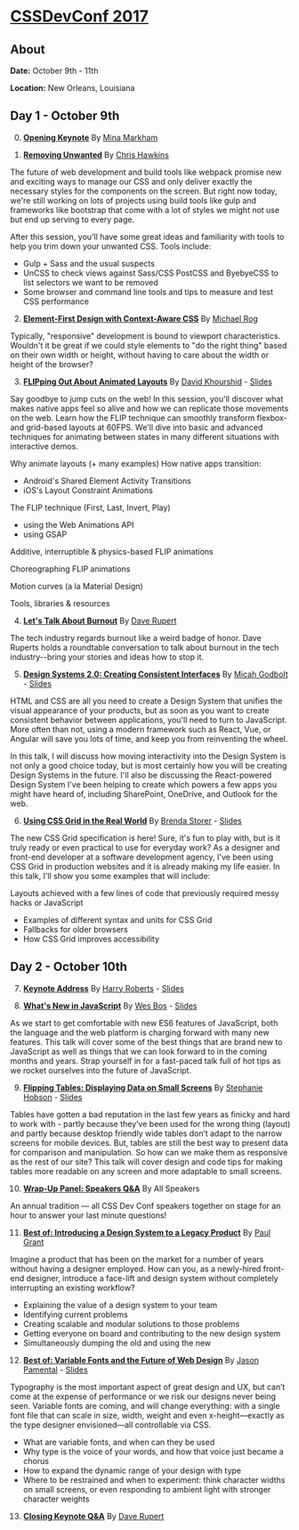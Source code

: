 # [CSSDevConf 2017](http://2017.cssdevconf.com/)

## About 

**Date:** October 9th - 11th

**Location:** New Orleans, Louisiana

## Day 1 - October 9th

0. [**Opening Keynote**](00%20-%20keynote-by-mina-markham.md) By [Mina Markham](https://twitter.com/minamarkham)

1. [**Removing Unwanted**](01%20-%20removing-unwanted-css-by-chris-hawkins.md) By [Chris Hawkins](https://twitter.com/chriswhawkins)

The future of web development and build tools like webpack promise new and exciting ways to manage our CSS and only deliver exactly the necessary styles for the components on the screen. But right now today, we're still working on lots of projects using build tools like gulp and frameworks like bootstrap that come with a lot of styles we might not use but end up serving to every page.

After this session, you'll have some great ideas and familiarity with tools to help you trim down your unwanted CSS. Tools include: 

- Gulp + Sass and the usual suspects 
- UnCSS to check views against Sass/CSS 
PostCSS and ByebyeCSS to list selectors we want to be removed 
- Some browser and command line tools and tips to measure and test CSS performance

2. [**Element-First Design with Context-Aware CSS**](02%20-%20element-first-design-by-michael-rog.md) By [Michael Rog](https://twitter.com/michaelrog)

Typically, "responsive" development is bound to viewport characteristics. Wouldn't it be great if we could style elements to "do the right thing" based on their own width or height, without having to care about the width or height of the browser?

3. [**FLIPping Out About Animated Layouts**](03%20-%20FLIPping-out-about-animated-layouts-by-david-khourshid.md) By [David Khourshid](https://twitter.com/DavidKPiano) - [Slides](http://slides.com/davidkhourshid/flipping#/)

Say goodbye to jump cuts on the web! In this session, you'll discover what makes native apps feel so alive and how we can replicate those movements on the web. Learn how the FLIP technique can smoothly transform flexbox- and grid-based layouts at 60FPS. We'll dive into basic and advanced techniques for animating between states in many different situations with interactive demos. 

Why animate layouts (+ many examples) 
How native apps transition: 
- Android's Shared Element Activity Transitions 
- iOS's Layout Constraint Animations 

The FLIP technique (First, Last, Invert, Play) 
- using the Web Animations API 
- using GSAP 

Additive, interruptible & physics-based FLIP animations 

Choreographing FLIP animations 

Motion curves (a la Material Design) 

Tools, libraries & resources

4. [**Let's Talk About Burnout**](04%20-%20lets-talk-burnout-by-dave-rupert.md) By [Dave Rupert](https://twitter.com/davatron5000)

The tech industry regards burnout like a weird badge of honor. Dave Ruperts holds a roundtable conversation to talk about burnout in the tech industry--bring your stories and ideas how to stop it. 

5. [**Design Systems 2.0: Creating Consistent Interfaces**](05%20-%20design-systems-2-by-micah-godbolt.md) By [Micah Godbolt](https://twitter.com/micahgodbolt) - [Slides](https://docs.google.com/presentation/d/1esPtd7kNnCZdqdxeepO-2p8Y2vYP1-jPVDY8tkNNcto/edit)

HTML and CSS are all you need to create a Design System that unifies the visual appearance of your products, but as soon as you want to create consistent behavior between applications, you'll need to turn to JavaScript. More often than not, using a modern framework such as React, Vue, or Angular will save you lots of time, and keep you from reinventing the wheel. 

In this talk, I will discuss how moving interactivity into the Design System is not only a good choice today, but is most certainly how you will be creating Design Systems in the future. I'll also be discussing the React-powered Design System I've been helping to create which powers a few apps you might have heard of, including SharePoint, OneDrive, and Outlook for the web.

6. [**Using CSS Grid in the Real World**](06%20-%20using-css-grid-in-the-real-world-by-brenda-storer.md) By [Brenda Storer](https://twitter.com/brendamarienyc) - [Slides](http://brendastorer.com/presentations/2017-10-CSSDevConf/assets/player/KeynoteDHTMLPlayer.html#0)

The new CSS Grid specification is here! Sure, it's fun to play with, but is it truly ready or even practical to use for everyday work? As a designer and front-end developer at a software development agency, I've been using CSS Grid in production websites and it is already making my life easier. In this talk, I'll show you some examples that will include:

Layouts achieved with a few lines of code that previously required messy hacks or JavaScript

- Examples of different syntax and units for CSS Grid 
- Fallbacks for older browsers 
- How CSS Grid improves accessibility

## Day 2 - October 10th

7. [**Keynote Address**](07%20-%20keynote-address-by-harry-roberts.md) By [Harry Roberts](https://twitter.com/csswizardry) - [Slides](https://speakerdeck.com/csswizardry/why-fast-matters)

8. [**What's New in JavaScript**](08%20-%20whats-new-in-javascript-by-wes-bos.md) By [Wes Bos](https://twitter.com/wesbos) - [Slides](https://wesbos.github.io/future-js/#1)

As we start to get comfortable with new ES6 features of JavaScript, both the language and the web platform is charging forward with many new features. This talk will cover some of the best things that are brand new to JavaScript as well as things that we can look forward to in the coming months and years. Strap yourself in for a fast-paced talk full of hot tips as we rocket ourselves into the future of JavaScript. 

9. [**Flipping Tables: Displaying Data on Small Screens**](09%20-%20displaying-data-on-small-screens-by-stephanie-hobson.md) By [Stephanie Hobson](https://twitter.com/stephaniehobson) - [Slides](https://www.slideshare.net/stephaniehobson/flipping-tables-displaying-data-on-small-screens-80633870)

Tables have gotten a bad reputation in the last few years as finicky and hard to work with - partly because they’ve been used for the wrong thing (layout) and partly because desktop friendly wide tables don’t adapt to the narrow screens for mobile devices. But, tables are still the best way to present data for comparison and manipulation. So how can we make them as responsive as the rest of our site? This talk will cover design and code tips for making tables more readable on any screen and more adaptable to small screens.

10. [**Wrap-Up Panel: Speakers Q&A**](10%20-%20wrap-up-panel-speakers-q-and-a.md) By All Speakers

An annual tradition — all CSS Dev Conf speakers together on stage for an hour to answer your last minute questions! 

11. [**Best of: Introducing a Design System to a Legacy Product**](11%20-%20introducing-a-design-system-to-a-legacy-product-by-paul-grant.md) By [Paul Grant](https://twitter.com/cssinate)

Imagine a product that has been on the market for a number of years without having a designer employed. How can you, as a newly-hired front-end designer, introduce a face-lift and design system without completely interrupting an existing workflow?

- Explaining the value of a design system to your team
- Identifying current problems
- Creating scalable and modular solutions to those problems
- Getting everyone on board and contributing to the new design system
- Simultaneously dumping the old and using the new

12. [**Best of: Variable Fonts and the Future of Web Design**](12%20-%20variable-fonts-by-jason-pamental.md) By [Jason Pamental](https://twitter.com/jpamental) - [Slides](http://rwt.io/sites/default/files/slides/variablefontsfutureofweb_cssdevconf.pdf)

Typography is the most important aspect of great design and UX, but can’t come at the expense of performance or we risk our designs never being seen. Variable fonts are coming, and will change everything: with a single font file that can scale in size, width, weight and even x-height—exactly as the type designer envisioned—all controllable via CSS. 

- What are variable fonts, and when can they be used 
- Why type is the voice of your words, and how that voice just became a chorus 
- How to expand the dynamic range of your design with type 
- Where to be restrained and when to experiment: think character widths on small screens, or even responding to ambient light with stronger character weights

13. [**Closing Keynote Q&A**](13%20-%20closing-keynote-by-dave-rupert.md) By [Dave Rupert](https://twitter.com/davatron5000)
